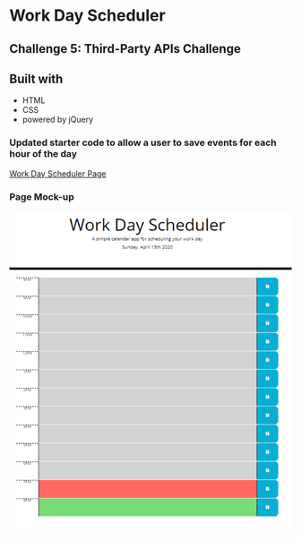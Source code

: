 # Work Day Scheduler 

## Challenge 5: Third-Party APIs Challenge

## Built with
* HTML
* CSS
* powered by jQuery

### Updated starter code to allow a user to save events for each hour of the day

[Work Day Scheduler Page](https://kaynalem.github.io/work-day-scheduler/)

### Page Mock-up
![mock-up](https://raw.githubusercontent.com/Kaynalem/work-day-scheduler/master/mockup.PNG)